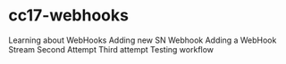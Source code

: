 # cc17-webhooks
Learning about WebHooks
Adding new SN Webhook
Adding a WebHook Stream
Second Attempt
Third attempt
Testing workflow
